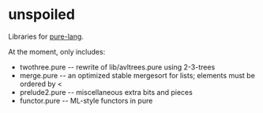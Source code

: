 unspoiled
=========

Libraries for [pure-lang](http://code.google.com/p/pure-lang/).

At the moment, only includes:

 *   twothree.pure -- rewrite of lib/avltrees.pure using 2-3-trees
 *   merge.pure -- an optimized stable mergesort for lists;
                   elements must be ordered by <
 *   prelude2.pure -- miscellaneous extra bits and pieces
 *   functor.pure -- ML-style functors in pure
